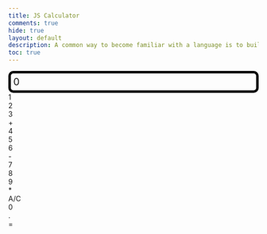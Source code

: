 ```yaml
---
title: JS Calculator
comments: true
hide: true
layout: default
description: A common way to become familiar with a language is to build a calculator.  This calculator shows off button with actions.
toc: true
---
```


<!-- 
Hack 0: Right justify result
Hack 1: Test conditions on small, big, and decimal numbers, report on findings. Fix issues.
Hack 2: Add the common math operation that is missing from calculator
Hack 3: Implement 1 number operation (ie SQRT) 
-->

<!-- 
HTML implementation of the calculator. 
-->


<!-- 
    Style and Action are aligned with HRML class definitions
    style.css contains majority of style definition (number, operation, clear, and equals)
    - The div calculator-container sets 4 elements to a row
    Background is credited to Vanta JS and is implemented at bottom of this page
-->
<style>
  .calculator-output {
    /* calulator output 
      top bar shows the results of the calculator;
      result to take up the entirety of the first row;
      span defines 4 columns and 1 row
    */
    grid-column: span 4;
    grid-row: span 1;
  
    border-radius: 10px;
    padding: 0.25em;
    font-size: 20px;
    border: 5px solid black;
  
    display: flex;
    align-items: center;
  }
</style>

<!-- Add a container for the animation -->
<div id="animation">
  <div class="calculator-container">
      <!--result-->
      <div class="calculator-output" id="output">0</div>
      <!--row 1-->
      <div class="calculator-number">1</div>
      <div class="calculator-number">2</div>
      <div class="calculator-number">3</div>
      <div class="calculator-operation">+</div>
      <!--row 2-->
      <div class="calculator-number">4</div>
      <div class="calculator-number">5</div>
      <div class="calculator-number">6</div>
      <div class="calculator-operation">-</div>
      <!--row 3-->
      <div class="calculator-number">7</div>
      <div class="calculator-number">8</div>
      <div class="calculator-number">9</div>
      <div class="calculator-operation">*</div>
      <!--row 4-->
      <div class="calculator-clear">A/C</div>
      <div class="calculator-number">0</div>
      <div class="calculator-number">.</div>
      <div class="calculator-equals">=</div>
  </div>
</div>

<!-- JavaScript (JS) implementation of the calculator. -->
<script>
// initialize important variables to manage calculations
var firstNumber = null;
var operator = null;
var nextReady = true;
// build objects containing key elements
const output = document.getElementById("output");
const numbers = document.querySelectorAll(".calculator-number");
const operations = document.querySelectorAll(".calculator-operation");
const clear = document.querySelectorAll(".calculator-clear");
const equals = document.querySelectorAll(".calculator-equals");

// Number buttons listener
numbers.forEach(button => {
  button.addEventListener("click", function() {
    number(button.textContent);
  });
});

// Number action
function number (value) { // function to input numbers into the calculator
    if (value != ".") {
        if (nextReady == true) { // nextReady is used to tell the computer when the user is going to input a completely new number
            output.innerHTML = value;
            if (value != "0") { // if statement to ensure that there are no multiple leading zeroes
                nextReady = false;
            }
        } else {
            output.innerHTML = output.innerHTML + value; // concatenation is used to add the numbers to the end of the input
        }
    } else { // special case for adding a decimal; can't have two decimals
        if (output.innerHTML.indexOf(".") == -1) {
            output.innerHTML = output.innerHTML + value;
            nextReady = false;
        }
    }
}

// Operation buttons listener
operations.forEach(button => {
  button.addEventListener("click", function() {
    operation(button.textContent);
  });
});

// Operator action
function operation (choice) { // function to input operations into the calculator
    if (firstNumber == null) { // once the operation is chosen, the displayed number is stored into the variable firstNumber
        firstNumber = parseInt(output.innerHTML);
        nextReady = true;
        operator = choice;
        return; // exits function
    }
    // occurs if there is already a number stored in the calculator
    firstNumber = calculate(firstNumber, parseFloat(output.innerHTML)); 
    operator = choice;
    output.innerHTML = firstNumber.toString();
    nextReady = true;
}

// Calculator
function calculate (first, second) { // function to calculate the result of the equation
    let result = 0;
    switch (operator) {
        case "+":
            result = first + second;
            break;
        case "-":
            result = first - second;
            break;
        case "*":
            result = first * second;
            break;
        case "/":
            result = first / second;
            break;
        default: 
            break;
    }
    return result;
}

// Equals button listener
equals.forEach(button => {
  button.addEventListener("click", function() {
    equal();
  });
});

// Equal action
function equal () { // function used when the equals button is clicked; calculates equation and displays it
    firstNumber = calculate(firstNumber, parseFloat(output.innerHTML));
    output.innerHTML = firstNumber.toString();
    nextReady = true;
}

// Clear button listener
clear.forEach(button => {
  button.addEventListener("click", function() {
    clearCalc();
  });
});

// A/C action
function clearCalc () { // clears calculator
    firstNumber = null;
    output.innerHTML = "0";
    nextReady = true;
}
</script>

<!-- 
Vanta animations just for fun, load JS onto the page
-->
<script src="/teacher/assets/js/three.r119.min.js"></script>
<script src="/teacher/assets/js/vanta.halo.min.js"></script>
<script src="/teacher/assets/js/vanta.birds.min.js"></script>
<script src="/teacher/assets/js/vanta.net.min.js"></script>
<script src="/teacher/assets/js/vanta.rings.min.js"></script>

<script>
// setup vanta scripts as functions
var vantaInstances = {
  halo: VANTA.HALO,
  birds: VANTA.BIRDS,
  net: VANTA.NET,
  rings: VANTA.RINGS
};

// obtain a random vanta function
var vantaInstance = vantaInstances[Object.keys(vantaInstances)[Math.floor(Math.random() * Object.keys(vantaInstances).length)]];

// run the animation
vantaInstance({
  el: "#animation",
  mouseControls: true,
  touchControls: true,
  gyroControls: false
});
</script>


